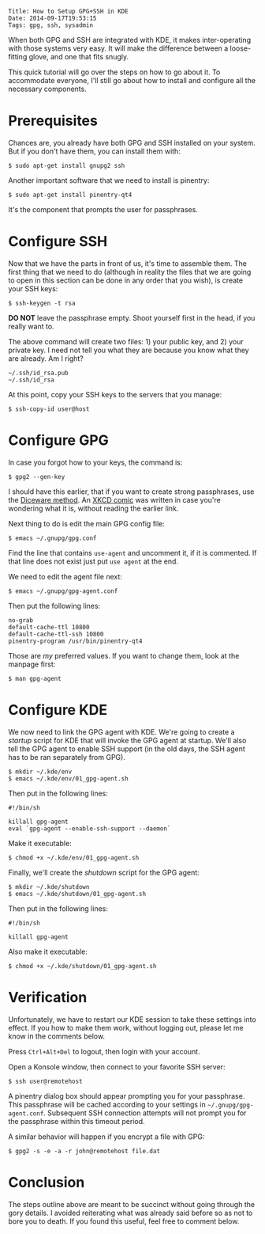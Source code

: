    Title: How to Setup GPG+SSH in KDE
    Date: 2014-09-17T19:53:15
    Tags: gpg, ssh, sysadmin

When both GPG and SSH are integrated with KDE, it makes inter-operating
with those systems very easy. It will make the difference between a
loose-fitting glove, and one that fits snugly.

This quick tutorial will go over the steps on how to go about it. To
accommodate everyone, I'll still go about how to install and configure
all the necessary components.

<!-- more -->

# Prerequisites

Chances are, you already have both GPG and SSH installed on your
system. But if you don't have them, you can install them with:

```
$ sudo apt-get install gnupg2 ssh
```

Another important software that we need to install is pinentry:

```
$ sudo apt-get install pinentry-qt4
```

It's the component that prompts the user for passphrases.


# Configure SSH

Now that we have the parts in front of us, it's time to assemble
them. The first thing that we need to do (although in reality the
files that we are going to open in this section can be done in any
order that you wish), is create your SSH keys:

```
$ ssh-keygen -t rsa
```

**DO NOT** leave the passphrase empty. Shoot yourself first in the
  head, if you really want to.

The above command will create two files: 1) your public key, and 2)
your private key. I need not tell you what they are because you know
what they are already. Am I right?

```
~/.ssh/id_rsa.pub
~/.ssh/id_rsa
```

At this point, copy your SSH keys to the servers that you manage:

```
$ ssh-copy-id user@host
```


# Configure GPG

In case you forgot how to your keys, the command is:

```
$ gpg2 --gen-key
```

I should have this earlier, that if you want to create strong
passphrases, use the
[Diceware method](http://world.std.com/~reinhold/diceware.html). An
[XKCD comic](https://xkcd.com/936/) was written in case you're
wondering what it is, without reading the earlier link.

Next thing to do is edit the main GPG config file:

```
$ emacs ~/.gnupg/gpg.conf
```

Find the line that contains `use-agent` and uncomment it, if it is
commented. If that line does not exist just put `use agent` at the
end.

We need to edit the agent file next:

```
$ emacs ~/.gnupg/gpg-agent.conf
```

Then put the following lines:

```
no-grab
default-cache-ttl 10800
default-cache-ttl-ssh 10800
pinentry-program /usr/bin/pinentry-qt4
```

Those are *my* preferred values. If you want to change them, look at
the manpage first:

```
$ man gpg-agent
```


# Configure KDE

We now need to link the GPG agent with KDE. We're going to create a
*startup* script for KDE that will invoke the GPG agent at
startup. We'll also tell the GPG agent to enable SSH support (in the
old days, the SSH agent has to be ran separately from GPG).

```
$ mkdir ~/.kde/env
$ emacs ~/.kde/env/01_gpg-agent.sh
```

Then put in the following lines:

```
#!/bin/sh

killall gpg-agent
eval `gpg-agent --enable-ssh-support --daemon`
```

Make it executable:

```
$ chmod +x ~/.kde/env/01_gpg-agent.sh
```

Finally, we'll create the *shutdown* script for the GPG agent:

```
$ mkdir ~/.kde/shutdown
$ emacs ~/.kde/shutdown/01_gpg-agent.sh
```

Then put in the following lines:

```
#!/bin/sh

killall gpg-agent
```

Also make it executable:

```
$ chmod +x ~/.kde/shutdown/01_gpg-agent.sh
```


# Verification

Unfortunately, we have to restart our KDE session to take these
settings into effect. If you how to make them work, without logging
out, please let me know in the comments below.

Press `Ctrl+Alt+Del` to logout, then login with your account.

Open a Konsole window, then connect to your favorite SSH server:

```
$ ssh user@remotehost
```

A pinentry dialog box should appear prompting you for your
passphrase. This passphrase will be cached according to your settings
in `~/.gnupg/gpg-agent.conf`. Subsequent SSH connection attempts will
not prompt you for the passphrase within this timeout period.

A similar behavior will happen if you encrypt a file with GPG:

```
$ gpg2 -s -e -a -r john@remotehost file.dat
```

# Conclusion

The steps outline above are meant to be succinct without going through
the gory details. I avoided reiterating what was already said before
so as not to bore you to death. If you found this useful, feel free to
comment below.
